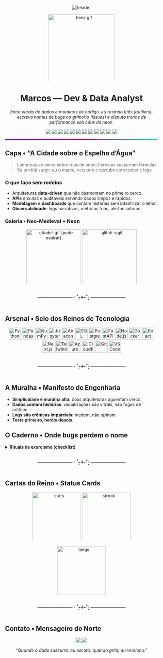 <!--
  README de Perfil — Marcos (marcsspp22)
  Tema: Neo-Medieval + Neon (AoT + Death Note + GoT)
  Dica: baixe GIFs instáveis (com jwt) e suba em /assets para links permanentes.
-->

<!-- ====== BANNER NEO-MEDIEVAL (neon gradient) ====== -->
<p align="center">
  <img src="https://capsule-render.vercel.app/api?type=waving&height=220&section=header&text=Marcos%20%E2%80%94%20Dev%20%26%20Data%20Analyst&fontSize=40&fontAlign=50&fontAlignY=35&color=0:6A00FF,50:C2185B,100:00E5FF&fontColor=ffffff&desc=Neo%E2%80%91Medieval%20Data%20Realm&descAlign=50&descAlignY=60" alt="header"/>
</p>

<!-- ====== HERO GIF (exemplo do usuário) ====== -->
<p align="center">
  <img src="http://user-images.githubusercontent.com/74038190/225813708-98b745f2-7d22-48cf-9150-083f1b00d6c9.gif" height="220" alt="hero-gif"/>
</p>

<!-- ====== TAGLINE ====== -->
<h1 align="center">Marcos — Dev & Data Analyst</h1>
<p align="center">
  <i>Entre vitrais de dados e muralhas de código, eu rastreio titãs (outliers), escrevo nomes de bugs no grimório (issues) e disputo tronos de performance sob céus de neon.</i>
</p>

<!-- ====== BADGES PRINCIPAIS ====== -->
<p align="center">
  <img src="https://img.shields.io/badge/Dev-111?style=for-the-badge&labelColor=1F1F1F"/>
  <img src="https://img.shields.io/badge/Data%20Analyst-111?style=for-the-badge&labelColor=1F1F1F"/>
  <img src="https://img.shields.io/badge/Python-3776AB?logo=python&logoColor=white&style=for-the-badge"/>
  <img src="https://img.shields.io/badge/Pandas-150458?logo=pandas&logoColor=white&style=for-the-badge"/>
  <img src="https://img.shields.io/badge/SQL%20Server-CC2927?logo=microsoftsqlserver&logoColor=white&style=for-the-badge"/>
  <img src="https://img.shields.io/badge/ClickHouse-FFCC01?logo=clickhouse&logoColor=111&style=for-the-badge"/>
  <img src="https://img.shields.io/badge/Trino-1F1F1F?style=for-the-badge"/>
  <img src="https://img.shields.io/badge/Databricks-EF3E2D?logo=databricks&logoColor=white&style=for-the-badge"/>
  <img src="https://img.shields.io/badge/FastAPI-009688?logo=fastapi&logoColor=white&style=for-the-badge"/>
  <img src="https://img.shields.io/badge/Power%20BI-F2C811?logo=powerbi&logoColor=111&style=for-the-badge"/>
  <img src="https://img.shields.io/badge/Docker-2496ED?logo=docker&logoColor=white&style=for-the-badge"/>
  <img src="https://img.shields.io/badge/Cloudflare%20Workers-F38020?logo=cloudflare&logoColor=white&style=for-the-badge"/>
</p>

<!-- ====== DIVISOR COLORIDO (SVG inline) ====== -->
<p align="center">
  <img src="data:image/svg+xml;utf8,<svg xmlns='http://www.w3.org/2000/svg' width='1200' height='10'><defs><linearGradient id='g' x1='0' y1='0' x2='1' y2='0'><stop offset='0%' stop-color='%236A00FF'/><stop offset='50%' stop-color='%23C2185B'/><stop offset='100%' stop-color='%2300E5FF'/></linearGradient></defs><rect width='1200' height='10' fill='url(%23g)'/></svg>"/>
</p>

## Capa • “A Cidade sobre o Espelho d’Água”
> Lanternas ao vento sobre ruas de neon; florestas sussurram fórmulas.  
> Se um titã surgir, eu o marco, versiono e derrubo com testes e logs.

### O que faço sem rodeios
- Arquiteturas **data-driven** que não desmontam no primeiro cerco.
- **APIs** enxutas e auditáveis servindo dados limpos e rápidos.
- **Modelagem** e **dashboards** que contam histórias sem infantilizar o leitor.
- **Observabilidade**: logs narrativos, métricas frias, alertas sóbrios.

<!-- ====== MINI GALERIA — GIFS DO USUÁRIO ====== -->
### Galeria • Neo-Medieval + Neon
<p align="center">
  <!-- GIF com token costuma expirar — ideal subir em /assets e trocar o link -->
  <img src="https://private-user-images.githubusercontent.com/74038190/242390524-0c7eb6ed-663b-4ce4-bfbd-18239a38ba1b.gif" height="180" alt="citadel-gif (pode expirar)"/>
  <img src="https://media0.giphy.com/media/v1.Y2lkPTc5MGI3NjExb25oeXI1cmhqNWFheG4xNHV3N2NwNXQwMHJxbG12MGV1Y3M4NmN0byZlcD12MV9pbnRlcm5hbF9naWZfYnlfaWQmY3Q9cw/dtoqXlE4LUCPiQ1seh/giphy.gif" height="180" alt="glitch-sigil"/>
</p>

<!-- ====== TECNOLOGIAS (devicon grid) ====== -->
<h3 align="center">────────── ⋅ ˚̣-༓-˚̣⋅ ──────────</h3>

## Arsenal • Selo dos Reinos de Tecnologia
<div align="center">
  <!-- Data Stack -->
  <img height="40" src="https://cdn.jsdelivr.net/gh/devicons/devicon/icons/python/python-original.svg" alt="Python"/>
  <img height="40" src="https://cdn.jsdelivr.net/gh/devicons/devicon/icons/pandas/pandas-original.svg" alt="Pandas"/>
  <img height="40" src="https://cdn.jsdelivr.net/gh/devicons/devicon/icons/numpy/numpy-original.svg" alt="NumPy"/>
  <img height="40" src="https://cdn.jsdelivr.net/gh/devicons/devicon/icons/jupyter/jupyter-original.svg" alt="Jupyter"/>
  <img height="40" src="https://cdn.jsdelivr.net/gh/devicons/devicon/icons/anaconda/anaconda-original.svg" alt="Anaconda"/>
  <!-- Databases -->
  <img height="40" src="https://cdn.jsdelivr.net/gh/devicons/devicon/icons/microsoftsqlserver/microsoftsqlserver-plain.svg" alt="SQL Server"/>
  <img height="40" src="https://cdn.jsdelivr.net/gh/devicons/devicon/icons/postgresql/postgresql-original.svg" alt="PostgreSQL"/>
  <!-- Backend -->
  <img height="40" src="https://cdn.jsdelivr.net/gh/devicons/devicon/icons/fastapi/fastapi-original.svg" alt="FastAPI"/>
  <img height="40" src="https://cdn.jsdelivr.net/gh/devicons/devicon/icons/nodejs/nodejs-original.svg" alt="Node.js"/>
  <img height="40" src="https://cdn.jsdelivr.net/gh/devicons/devicon/icons/docker/docker-original.svg" alt="Docker"/>
  <!-- Front/UI -->
  <img height="40" src="https://cdn.jsdelivr.net/gh/devicons/devicon/icons/react/react-original.svg" alt="React"/>
  <img height="40" src="https://cdn.jsdelivr.net/gh/devicons/devicon/icons/nextjs/nextjs-original.svg" alt="Next.js"/>
  <img height="40" src="https://cdn.jsdelivr.net/gh/devicons/devicon/icons/tailwindcss/tailwindcss-original.svg" alt="TailwindCSS"/>
  <!-- Cloud/DevOps -->
  <img height="40" src="https://cdn.jsdelivr.net/gh/devicons/devicon/icons/azure/azure-original.svg" alt="Azure"/>
  <img height="40" src="https://cdn.jsdelivr.net/gh/devicons/devicon/icons/cloudflare/cloudflare-original.svg" alt="Cloudflare"/>
  <!-- Extras -->
  <img height="40" src="https://cdn.jsdelivr.net/gh/devicons/devicon/icons/git/git-original.svg" alt="Git"/>
  <img height="40" src="https://cdn.jsdelivr.net/gh/devicons/devicon/icons/vscode/vscode-original.svg" alt="VSCode"/>
</div>

<!-- ====== MANIFESTO ====== -->
<h3 align="center">────────── ⋅ ˚̣-༓-˚̣⋅ ──────────</h3>

## A Muralha • Manifesto de Engenharia
- **Simplicidade é muralha alta**: boas arquiteturas aguentam cerco.
- **Dados contam histórias**: visualizações são vitrais, não fogos de artifício.
- **Logs são crônicas imparciais**: medem, não opinam.
- **Tests primeiro, heróis depois**.

## O Caderno • Onde bugs perdem o nome
<details>
  <summary><b>Rituais de exorcismo (checklist)</b></summary>

  - Reproduzível? Entrada, ambiente, semente.
  - Medido? Métricas e tempos.
  - Isolado? Função mínima que falha.
  - Corrigido? Teste cobrindo a borda.
  - Observado? Log coerente e sem ruído.
</details>

<!-- ====== STATUS CARDS ====== -->
<h3 align="center">────────── ⋅ ˚̣-༓-˚̣⋅ ──────────</h3>

## Cartas do Reino • Status Cards
<p align="center">
  <img height="160" src="https://github-readme-stats.vercel.app/api?username=marcsspp22&show_icons=true&theme=dark&hide_title=true&rank_icon=github" alt="stats"/>
  <img height="160" src="https://streak-stats.demolab.com?user=marcsspp22&theme=dark&hide_longest_streak=true" alt="streak"/>
</p>
<p align="center">
  <img height="160" src="https://github-readme-stats.vercel.app/api/top-langs/?username=marcsspp22&layout=compact&theme=dark" alt="langs"/>
</p>

<!-- ====== CONTATO ====== -->
<h3 align="center">────────── ⋅ ˚̣-༓-˚̣⋅ ──────────</h3>

## Contato • Mensageiro do Norte
<p align="center">
  <a href="mailto:seuemail@exemplo.com">
    <img src="https://img.shields.io/badge/Email-1F1F1F?style=for-the-badge&logo=gmail&logoColor=white" />
  </a>
  <a href="https://www.linkedin.com/in/SEULINKEDIN/">
    <img src="https://img.shields.io/badge/LinkedIn-1F1F1F?style=for-the-badge&logo=linkedin&logoColor=0A66C2" />
  </a>
</p>

<p align="center"><i>“Quando o dado sussurra, eu escuto; quando grita, eu versiono.”</i></p>
